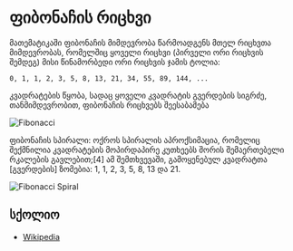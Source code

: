 # ფიბონაჩის რიცხვი

მათემატიკაში ფიბონაჩის მიმდევრობა წარმოადგენს მთელ რიცხვთა მიმდევრობას,
რომელშიც ყოველი რიცხვი (პირველი ორი რიცხვის შემდეგ)
მისი წინამორბედი ორი რიცხვის
ჯამის ტოლია:

`0, 1, 1, 2, 3, 5, 8, 13, 21, 34, 55, 89, 144, ...`

კვადრატების წყობა, სადაც ყოველი კვადრატის გვერდების სიგრძე, თანმიმდევრობით, ფიბონაჩის რიცხვებს შეესაბამება

![Fibonacci](https://upload.wikimedia.org/wikipedia/commons/d/db/34%2A21-FibonacciBlocks.png)

ფიბონაჩის სპირალი: ოქროს სპირალის აპროქსიმაცია, რომელიც შექმნილია კვადრატების მოპირდაპირე კუთხეებს შორის შემაერთებელი რკალების გავლებით;[4] ამ შემთხვევაში, გამოყენებულ კვადრატთა [გვერდების] ზომებია: 1, 1, 2, 3, 5, 8, 13 და 21.

![Fibonacci Spiral](https://upload.wikimedia.org/wikipedia/commons/2/2e/FibonacciSpiral.svg)

## სქოლიო

- [Wikipedia](https://en.wikipedia.org/wiki/Fibonacci_number)
